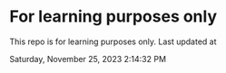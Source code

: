 # For learning purposes only
This repo is for learning purposes only.
Last updated at

Saturday, November 25, 2023 2:14:32 PM

